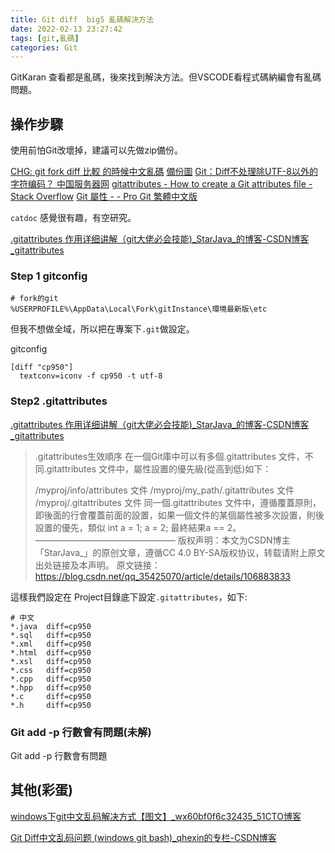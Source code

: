 ```yaml
---
title: Git diff  big5 亂碼解決方法
date: 2022-02-13 23:27:42
tags: [git,亂碼]
categories: Git
---
```


GitKaran 查看都是亂碼，後來找到解決方法。但VSCODE看程式碼納編會有亂碼問題。

<!--more-->

## 操作步驟

使用前怕Git改壞掉，建議可以先做zip備份。

[CHG: git fork diff 比較 的時候中文亂碼](https://charlottehong.blogspot.com/2021/08/git-fork-diff.html) [備份圖](https://i.imgur.com/dedGr2I.png)
[Git：Diff不处理除UTF-8以外的字符编码？ 中国服务器网](https://zgserver.com/gitdiffutf-8.html)
[gitattributes - How to create a Git attributes file - Stack Overflow](https://stackoverflow.com/questions/18331048/how-to-create-a-git-attributes-file)
[Git 屬性 - - Pro Git 繁體中文版](http://iissnan.com/progit/html/zh-tw/ch7_2.html)

`catdoc` 感覺很有趣，有空研究。

[.gitattributes 作用详细讲解（git大佬必会技能)_StarJava_的博客-CSDN博客_gitattributes](https://blog.csdn.net/qq_35425070/article/details/106883833)


### Step 1 gitconfig

```
# fork的git
%USERPROFILE%\AppData\Local\Fork\gitInstance\環境最新版\etc 
```

但我不想做全域，所以把在專案下`.git`做設定。

gitconfig
```
[diff "cp950"]
  textconv=iconv -f cp950 -t utf-8
```


### Step2 .gitattributes



[.gitattributes 作用详细讲解（git大佬必会技能)_StarJava_的博客-CSDN博客_gitattributes](https://blog.csdn.net/qq_35425070/article/details/106883833)

> .gitattributes生效順序
> 在一個Git庫中可以有多個.gitattributes 文件，不同.gitattributes 文件中，屬性設置的優先級(從高到低)如下：
> 
> /myproj/info/attributes 文件
> /myproj/my_path/.gitattributes 文件
> /myproj/.gitattributes 文件
> 同一個.gitattributes 文件中，遵循覆蓋原則，即後面的行會覆蓋前面的設置，如果一個文件的某個屬性被多次設置，則後設置的優先，類似 int a = 1; a = 2; 最終結果a == 2。
> ————————————————
> 版权声明：本文为CSDN博主「StarJava_」的原创文章，遵循CC 4.0 BY-SA版权协议，转载请附上原文出处链接及本声明。
> 原文链接：https://blog.csdn.net/qq_35425070/article/details/106883833

這樣我們設定在 Project目錄底下設定`.gitattributes`，如下:

```
# 中文
*.java  diff=cp950
*.sql   diff=cp950
*.xml   diff=cp950
*.html  diff=cp950
*.xsl   diff=cp950
*.css   diff=cp950
*.cpp   diff=cp950
*.hpp   diff=cp950
*.c     diff=cp950
*.h     diff=cp950
```

### Git add -p 行數會有問題(未解)

Git add -p 行數會有問題

## 其他(彩蛋)

[windows下git中文乱码解决方式【图文】_wx60bf0f6c32435_51CTO博客](https://blog.51cto.com/u_15262460/2882761)

[Git Diff中文乱码问题 (windows git bash)_qhexin的专栏-CSDN博客](https://blog.csdn.net/qhexin/article/details/107848679)
